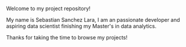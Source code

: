 Welcome to my project repository!

My name is Sebastian Sanchez Lara, I am an passionate developer and aspiring data scientist finishing my Master's in data analytics.

Thanks for taking the time to browse my projects!

